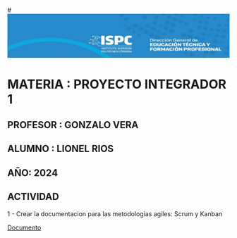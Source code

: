 #![alt text](image.png)

# MATERIA : PROYECTO INTEGRADOR 1

## PROFESOR : GONZALO VERA

## ALUMNO : LIONEL RIOS

## AÑO: 2024


## ACTIVIDAD

1 - Crear la documentacion para las metodologias agiles: Scrum y Kanban

[Documento](/Metodologias_agiles.pdf)

